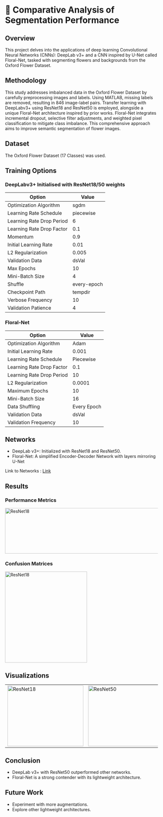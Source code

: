 # 🌸 Comparative Analysis of Segmentation Performance

## Overview

This project delves into the applications of deep learning Convolutional Neural Networks (CNNs): DeepLab v3+ and a CNN inspired by U-Net called Floral-Net, 
tasked with segmenting flowers and backgrounds from the Oxford Flower Dataset.

## Methodology

This study addresses imbalanced data in the Oxford Flower Dataset by carefully preprocessing images and labels. Using MATLAB, missing labels are removed, resulting in 846 image-label pairs. Transfer learning with DeepLabv3+ using ResNet18 and ResNet50 is employed, alongside a unique Floral-Net architecture inspired by prior works. Floral-Net integrates incremental dropout, selective filter adjustments, and weighted pixel classification to mitigate class imbalance. This comprehensive approach aims to improve semantic segmentation of flower images.

## Dataset
The Oxford Flower Dataset (17 Classes) was used.

## Training Options

### DeepLabv3+ Initialised with ResNet18/50 weights

| Option                    | Value          |
|---------------------------|----------------|
| Optimization Algorithm   | sgdm           |
| Learning Rate Schedule   | piecewise      |
| Learning Rate Drop Period| 6              |
| Learning Rate Drop Factor| 0.1            |
| Momentum                 | 0.9            |
| Initial Learning Rate    | 0.01           |
| L2 Regularization        | 0.005          |
| Validation Data          | dsVal          |
| Max Epochs               | 10             |
| Mini-Batch Size          | 4              |
| Shuffle                  | every-epoch    |
| Checkpoint Path          | tempdir        |
| Verbose Frequency        | 10             |
| Validation Patience      | 4              |

### Floral-Net

| Option                    | Value          |
|---------------------------|----------------|
| Optimization Algorithm   | Adam           |
| Initial Learning Rate    | 0.001          |
| Learning Rate Schedule   | Piecewise      |
| Learning Rate Drop Factor| 0.1            |
| Learning Rate Drop Period| 10             |
| L2 Regularization        | 0.0001         |
| Maximum Epochs           | 10             |
| Mini-Batch Size          | 16             |
| Data Shuffling           | Every Epoch    |
| Validation Data          | dsVal          |
| Validation Frequency     | 10             |

## Networks
- DeepLab v3+: Initialized with ResNet18 and ResNet50.
- Floral-Net: A simplified Encoder-Decoder Network with layers mirroring U-Net

Link to Networks : [Link](https://drive.google.com/file/d/1cxY6ojJGHyVY0A3SjUIdA94DgrClM0qa/view?usp=sharing)

## Results

### Performance Metrics
<img src="https://github.com/chboey/FloralNet/assets/103494565/f9a4ebde-a172-4fbb-8e38-6edd76b033a1" alt="ResNet18" width="700" height="150">

### Confusion Matrices
<img src="https://github.com/chboey/FloralNet/assets/103494565/5119eb2b-12f6-412c-bb82-1a82ebefca46" alt="ResNet18" width="270" height="300">

## Visualizations
<table>
  <tr>
    <td>
      <img src="https://github.com/chboey/FloralNet/assets/103494565/d876a24b-069e-4eec-930e-59ac446c4af3" alt="ResNet18" width="250" height="200">
    </td>
    <td>
      <img src="https://github.com/chboey/FloralNet/assets/103494565/924d634c-51bd-48e9-a846-0769df94dd69" alt="ResNet50" width="250" height="200">
    </td>
    <td>
      <img src="https://github.com/chboey/FloralNet/assets/103494565/caf88d1d-c783-4669-a1fe-5edf6ce5836f" alt="Floral-Net" width="250" height="200">
    </td>
  </tr>
</table>

## Conclusion
- DeepLab v3+ with ResNet50 outperformed other networks.
- Floral-Net is a strong contender with its lightweight architecture.

## Future Work
- Experiment with more augmentations.
- Explore other lightweight architectures.

